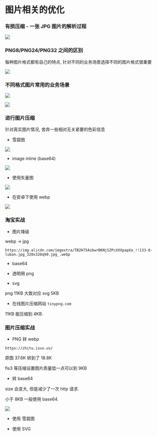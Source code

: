 # 图片相关的优化

### 有损压缩 - 一张 JPG 图片的解析过程

![](./media/18.png)

### PNG8/PNG24/PNG32 之间的区别

每种图片格式都有自己的特点, 针对不同的业务场景选择不同的图片格式很重要

![](./media/19.png)

### 不同格式图片常用的业务场景

![](./media/20.png)

![](./media/21.png)

### 进行图片压缩

针对真实图片情况, 舍弃一些相对无关紧要的色彩信息

- 雪碧图

![](./media/22.png)

- image inline (base64)

![](./media/23.png)

- 使用矢量图

![](./media/24.png)

- 在安卓下使用 webp

![](./media/25.png)

### 淘宝实战

- 图片降级

webp -> jpg

`https://img.alicdn.com/imgextra/TB2H75AsbwrBKNjSZPcXXXpapXa_!!133-0-luban.jpg_320x320q90.jpg_.webp`

- base64

- 透明用 png

- svg

png 11KB 大致对应 svg 5KB

- 在线图片压缩网站 `tinypng.com`

11KB 能压缩到 4KB.

### 图片压缩实战

- PNG 转 webp

`https://zhitu.isux.us/`

原图 37.6K 转到了 18.8K

fis3 等压缩设置图片质量低一点可以到 9KB

- 转 base64

size 会变大, 但是减少了一次 http 请求.

小于 8KB  一般使用 base64.

![](./media/26.png)

- 使用 雪碧图

- 使用 SVG